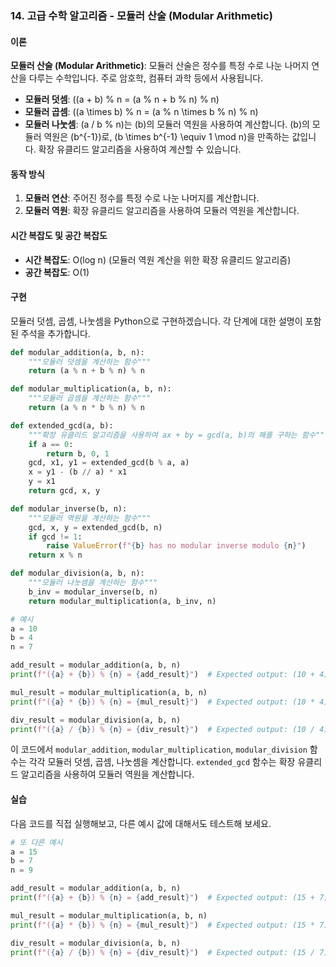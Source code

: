### 14. 고급 수학 알고리즘 - 모듈러 산술 (Modular Arithmetic)

#### 이론
**모듈러 산술 (Modular Arithmetic)**: 모듈러 산술은 정수를 특정 수로 나눈 나머지 연산을 다루는 수학입니다. 주로 암호학, 컴퓨터 과학 등에서 사용됩니다.

- **모듈러 덧셈**: \((a + b) \% n = (a \% n + b \% n) \% n\)
- **모듈러 곱셈**: \((a \times b) \% n = (a \% n \times b \% n) \% n\)
- **모듈러 나눗셈**: \(a / b \% n\)는 \(b\)의 모듈러 역원을 사용하여 계산합니다. \(b\)의 모듈러 역원은 \(b^{-1}\)로, \(b \times b^{-1} \equiv 1 \mod n\)을 만족하는 값입니다. 확장 유클리드 알고리즘을 사용하여 계산할 수 있습니다.

#### 동작 방식
1. **모듈러 연산**: 주어진 정수를 특정 수로 나눈 나머지를 계산합니다.
2. **모듈러 역원**: 확장 유클리드 알고리즘을 사용하여 모듈러 역원을 계산합니다.

#### 시간 복잡도 및 공간 복잡도
- **시간 복잡도**: O(log n) (모듈러 역원 계산을 위한 확장 유클리드 알고리즘)
- **공간 복잡도**: O(1)

#### 구현
모듈러 덧셈, 곱셈, 나눗셈을 Python으로 구현하겠습니다. 각 단계에 대한 설명이 포함된 주석을 추가합니다.

```python
def modular_addition(a, b, n):
    """모듈러 덧셈을 계산하는 함수"""
    return (a % n + b % n) % n

def modular_multiplication(a, b, n):
    """모듈러 곱셈을 계산하는 함수"""
    return (a % n * b % n) % n

def extended_gcd(a, b):
    """확장 유클리드 알고리즘을 사용하여 ax + by = gcd(a, b)의 해를 구하는 함수"""
    if a == 0:
        return b, 0, 1
    gcd, x1, y1 = extended_gcd(b % a, a)
    x = y1 - (b // a) * x1
    y = x1
    return gcd, x, y

def modular_inverse(b, n):
    """모듈러 역원을 계산하는 함수"""
    gcd, x, y = extended_gcd(b, n)
    if gcd != 1:
        raise ValueError(f"{b} has no modular inverse modulo {n}")
    return x % n

def modular_division(a, b, n):
    """모듈러 나눗셈을 계산하는 함수"""
    b_inv = modular_inverse(b, n)
    return modular_multiplication(a, b_inv, n)

# 예시
a = 10
b = 4
n = 7

add_result = modular_addition(a, b, n)
print(f"({a} + {b}) % {n} = {add_result}")  # Expected output: (10 + 4) % 7 = 0

mul_result = modular_multiplication(a, b, n)
print(f"({a} * {b}) % {n} = {mul_result}")  # Expected output: (10 * 4) % 7 = 5

div_result = modular_division(a, b, n)
print(f"({a} / {b}) % {n} = {div_result}")  # Expected output: (10 / 4) % 7 = 5
```

이 코드에서 `modular_addition`, `modular_multiplication`, `modular_division` 함수는 각각 모듈러 덧셈, 곱셈, 나눗셈을 계산합니다. `extended_gcd` 함수는 확장 유클리드 알고리즘을 사용하여 모듈러 역원을 계산합니다.

#### 실습
다음 코드를 직접 실행해보고, 다른 예시 값에 대해서도 테스트해 보세요.

```python
# 또 다른 예시
a = 15
b = 7
n = 9

add_result = modular_addition(a, b, n)
print(f"({a} + {b}) % {n} = {add_result}")  # Expected output: (15 + 7) % 9 = 4

mul_result = modular_multiplication(a, b, n)
print(f"({a} * {b}) % {n} = {mul_result}")  # Expected output: (15 * 7) % 9 = 6

div_result = modular_division(a, b, n)
print(f"({a} / {b}) % {n} = {div_result}")  # Expected output: (15 / 7) % 9 = 6
```

